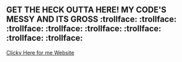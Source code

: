 ## GET THE HECK OUTTA HERE! MY CODE'S MESSY AND ITS GROSS :trollface: :trollface: :trollface: :trollface: :trollface: :trollface: :trollface: :trollface:
[Clicky Here for me Website](http://www.ryomams.github.io/)

